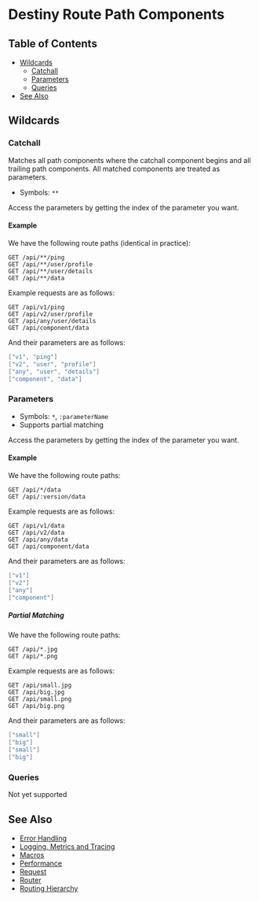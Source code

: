 # Destiny Route Path Components

## Table of Contents
- [Wildcards](#wildcards)
  - [Catchall](#catchall)
  - [Parameters](#parameters)
  - [Queries](#queries)
- [See Also](#see-also)

## Wildcards

### Catchall

Matches all path components where the catchall component begins and all trailing path components. All matched components are treated as parameters.

- Symbols: `**`

Access the parameters by getting the index of the parameter you want.

#### Example

We have the following route paths (identical in practice):
```
GET /api/**/ping
GET /api/**/user/profile
GET /api/**/user/details
GET /api/**/data
```

Example requests are as follows:
```
GET /api/v1/ping
GET /api/v2/user/profile
GET /api/any/user/details
GET /api/component/data
```

And their parameters are as follows:
```swift
["v1", "ping"]
["v2", "user", "profile"]
["any", "user", "details"]
["component", "data"]
```

### Parameters

- Symbols: `*`, `:parameterName`
- Supports partial matching

Access the parameters by getting the index of the parameter you want.

#### Example

We have the following route paths:
```
GET /api/*/data
GET /api/:version/data
```

Example requests are as follows:
```
GET /api/v1/data
GET /api/v2/data
GET /api/any/data
GET /api/component/data
```

And their parameters are as follows:
```swift
["v1"]
["v2"]
["any"]
["component"]
```

##### Partial Matching

We have the following route paths:
```
GET /api/*.jpg
GET /api/*.png
```

Example requests are as follows:
```
GET /api/small.jpg
GET /api/big.jpg
GET /api/small.png
GET /api/big.png
```

And their parameters are as follows:
```swift
["small"]
["big"]
["small"]
["big"]
```

### Queries

Not yet supported

## See Also
- [Error Handling](https://github.com/RandomHashTags/destiny/tree/main/Sources/Documentation.docc/ErrorHandling.md)
- [Logging, Metrics and Tracing](https://github.com/RandomHashTags/destiny/tree/main/Sources/Documentation.docc/LoggingMetricsTracing.md)
- [Macros](https://github.com/RandomHashTags/destiny/tree/main/Sources/Documentation.docc/Macros.md)
- [Performance](https://github.com/RandomHashTags/destiny/tree/main/Sources/Documentation.docc/Performance.md)
- [Request](https://github.com/RandomHashTags/destiny/tree/main/Sources/Documentation.docc/Request.md)
- [Router](https://github.com/RandomHashTags/destiny/tree/main/Sources/Documentation.docc/Router.md)
- [Routing Hierarchy](https://github.com/RandomHashTags/destiny/tree/main/Sources/Documentation.docc/RoutingHierarchy.md)